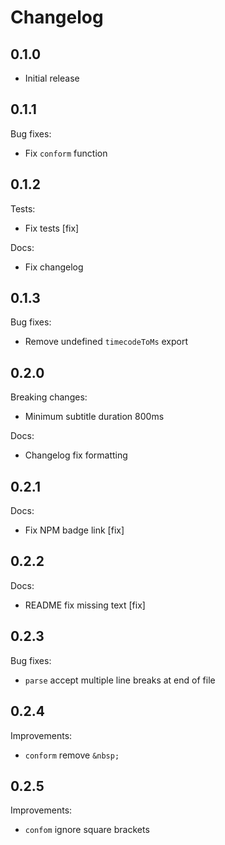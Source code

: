 # Changelog

## 0.1.0

* Initial release

## 0.1.1

Bug fixes:

* Fix `conform` function

## 0.1.2

Tests:

* Fix tests [fix]

Docs:

* Fix changelog

## 0.1.3

Bug fixes:

* Remove undefined `timecodeToMs` export

## 0.2.0

Breaking changes:

* Minimum subtitle duration 800ms

Docs:

* Changelog fix formatting

## 0.2.1

Docs:

* Fix NPM badge link [fix]

## 0.2.2

Docs:

* README fix missing text [fix]

## 0.2.3

Bug fixes:

* `parse` accept multiple line breaks at end of file

## 0.2.4

Improvements:

* `conform` remove `&nbsp;`

## 0.2.5

Improvements:

* `confom` ignore square brackets
